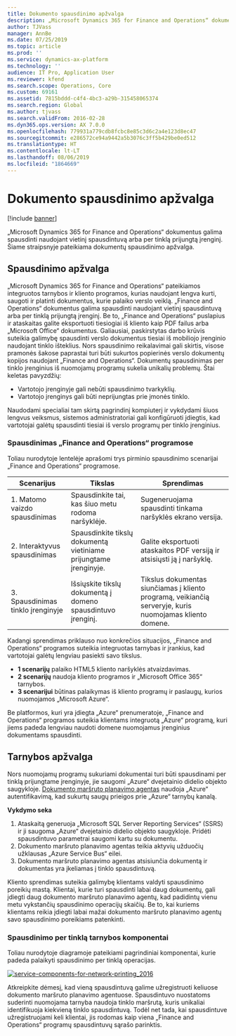 ```yaml
---
title: Dokumento spausdinimo apžvalga
description: „Microsoft Dynamics 365 for Finance and Operations“ dokumentus galima spausdinti naudojant vietinį spausdintuvą arba per tinklą prijungtą įrenginį. Šiame straipsnyje pateikiama dokumentų spausdinimo apžvalga.
author: TJVass
manager: AnnBe
ms.date: 07/25/2019
ms.topic: article
ms.prod: ''
ms.service: dynamics-ax-platform
ms.technology: ''
audience: IT Pro, Application User
ms.reviewer: kfend
ms.search.scope: Operations, Core
ms.custom: 69161
ms.assetid: 7815bddd-c4f4-4bc3-a29b-315458065374
ms.search.region: Global
ms.author: tjvass
ms.search.validFrom: 2016-02-28
ms.dyn365.ops.version: AX 7.0.0
ms.openlocfilehash: 779931a779cdb8fcbc8e85c3d6c2a4e123d8ec47
ms.sourcegitcommit: e286572ce94a9442a5b3076c3ff5b429be0ed512
ms.translationtype: HT
ms.contentlocale: lt-LT
ms.lasthandoff: 08/06/2019
ms.locfileid: "1864669"
---
```

# <a name="document-printing-overview"></a>Dokumento spausdinimo apžvalga

[!include [banner](../includes/banner.md)]

„Microsoft Dynamics 365 for Finance and Operations“ dokumentus galima spausdinti naudojant vietinį spausdintuvą arba per tinklą prijungtą įrenginį. Šiame straipsnyje pateikiama dokumentų spausdinimo apžvalga.

## <a name="printing-overview"></a>Spausdinimo apžvalga

„Microsoft Dynamics 365 for Finance and Operations“ pateikiamos integruotos tarnybos ir kliento programos, kurias naudojant lengva kurti, saugoti ir platinti dokumentus, kurie palaiko verslo veiklą. „Finance and Operations“ dokumentus galima spausdinti naudojant vietinį spausdintuvą arba per tinklą prijungtą įrenginį. Be to, „Finance and Operations“ puslapius ir ataskaitas galite eksportuoti tiesiogiai iš kliento kaip PDF failus arba „Microsoft Office“ dokumentus. Galiausiai, paskirstytas darbo krūvis suteikia galimybę spausdinti verslo dokumentus tiesiai iš mobiliojo įrenginio naudojant tinklo išteklius. Nors spausdinimo reikalavimai gali skirtis, visose pramonės šakose paprastai turi būti sukurtos popierinės verslo dokumentų kopijos naudojant „Finance and Operations“. Dokumentų spausdinimas per tinklo įrenginius iš nuomojamų programų sukelia unikalių problemų. Štai keletas pavyzdžių:

- Vartotojo įrenginyje gali nebūti spausdinimo tvarkyklių.
- Vartotojo įrenginys gali būti neprijungtas prie įmonės tinklo.

Naudodami specialiai tam skirtą pagrindinį kompiuterį ir vykdydami šiuos lengvus veiksmus, sistemos administratoriai gali konfigūruoti įdiegtis, kad vartotojai galėtų spausdinti tiesiai iš verslo programų per tinklo įrenginius.

### <a name="printing-scenarios-in-finance-and-operations-applications"></a>Spausdinimas „Finance and Operations“ programose

Toliau nurodytoje lentelėje aprašomi trys pirminio spausdinimo scenarijai „Finance and Operations“ programose.

| Scenarijus                        | Tikslas                                                      | Sprendimas |
|---------------------------------|-----------------------------------------------------------|----------|
| 1. Matomo vaizdo spausdinimas        | Spausdinkite tai, kas šiuo metu rodoma naršyklėje.             | Sugeneruojama spausdinti tinkama naršyklės ekrano versija. |
| 2. Interaktyvus spausdinimas         | Spausdinkite tikslų dokumentą vietiniame prijungtame įrenginyje. | Galite eksportuoti ataskaitos PDF versiją ir atsisiųsti ją į naršyklę. |
| 3. Spausdinimas tinklo įrenginyje | Išsiųskite tikslų dokumentą į domeno spausdintuvo įrenginį.     | Tikslus dokumentas siunčiamas į kliento programą, veikiančią serveryje, kuris nuomojamas kliento domene. |

Kadangi sprendimas priklauso nuo konkrečios situacijos, „Finance and Operations“ programos suteikia integruotas tarnybas ir įrankius, kad vartotojai galėtų lengviau pasiekti savo tikslus.

- **1 scenarijų** palaiko HTML5 kliento naršyklės atvaizdavimas.
- **2 scenarijų** naudoja kliento programos ir „Microsoft Office 365“ tarnybos.
- **3 scenarijui** būtinas palaikymas iš kliento programų ir paslaugų, kurios nuomojamos „Microsoft Azure“.

Be platformos, kuri yra įdiegta „Azure“ prenumeratoje, „Finance and Operations“ programos suteikia klientams integruotą „Azure“ programą, kuri jiems padeda lengviau naudoti domene nuomojamus įrenginius dokumentams spausdinti.

## <a name="service-overview"></a>Tarnybos apžvalga
Nors nuomojamų programų sukuriami dokumentai turi būti spausdinami per tinklą prijungtame įrenginyje, jie saugomi „Azure“ dvejetainio didelio objekto saugykloje. [Dokumento maršruto planavimo agentas](install-document-routing-agent.md) naudoja „Azure“ autentifikavimą, kad sukurtų saugų prieigos prie „Azure“ tarnybų kanalą.

**Vykdymo seka**

1. Ataskaitą generuoja „Microsoft SQL Server Reporting Services“ (SSRS) ir ji saugoma „Azure“ dvejetainio didelio objekto saugykloje. Pridėti spausdintuvo parametrai saugomi kartu su dokumentu.
2. Dokumento maršruto planavimo agentas teikia aktyvių užduočių užklausas „Azure Service Bus“ eilei.
3. Dokumento maršruto planavimo agentas atsisiunčia dokumentą ir dokumentas yra įkeliamas į tinklo spausdintuvą.

Kliento sprendimas suteikia galimybę klientams valdyti spausdinimo poreikių mastą. Klientai, kurie turi spausdinti labai daug dokumentų, gali įdiegti daug dokumento maršruto planavimo agentų, kad padidintų vienu metu vykstančių spausdinimo operacijų skaičių. Be to, kai kuriems klientams reikia įdiegti labai mažai dokumento maršruto planavimo agentų savo spausdinimo poreikiams patenkinti.

### <a name="service-components-for-network-printing"></a>Spausdinimo per tinklą tarnybos komponentai

Toliau nurodytoje diagramoje pateikiami pagrindiniai komponentai, kurie padeda palaikyti spausdinimo per tinklą operacijas.

[![service-components-for-network-printing\_2016](./media/service-components-for-network-printing_2016.png)](./media/service-components-for-network-printing_2016.png)

Atkreipkite dėmesį, kad vieną spausdintuvą galime užregistruoti keliuose dokumento maršruto planavimo agentuose. Spausdintuvo nuostatoms suderinti nuomojama tarnyba naudoja tinklo maršrutą, kuris unikaliai identifikuoja kiekvieną tinklo spausdintuvą. Todėl net tada, kai spausdintuve užregistruojami keli klientai, jis rodomas kaip viena „Finance and Operations“ programų spausdintuvų sąrašo parinktis.
